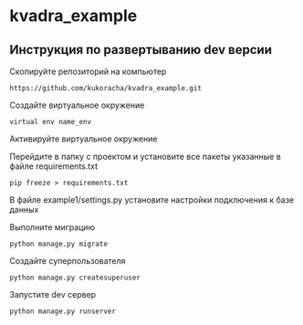 # kvadra_example

## Инструкция по развертыванию dev версии

Скопируйте репозиторий на компьютер

    https://github.com/kukoracha/kvadra_example.git

Создайте виртуальное окружение 
    
    virtual env name_env

Активируйте виртуальное окружение 

Перейдите в папку с проектом и установите все пакеты указанные в файле requirements.txt 
    
    pip freeze > requirements.txt
В файле example1/settings.py установите настройки подключения к базе данных

Выполните миграцию 
    
    python manage.py migrate
Создайте суперпользователя 
    
    python manage.py createsuperuser
Запустите dev сервер 
    
    python manage.py runserver

